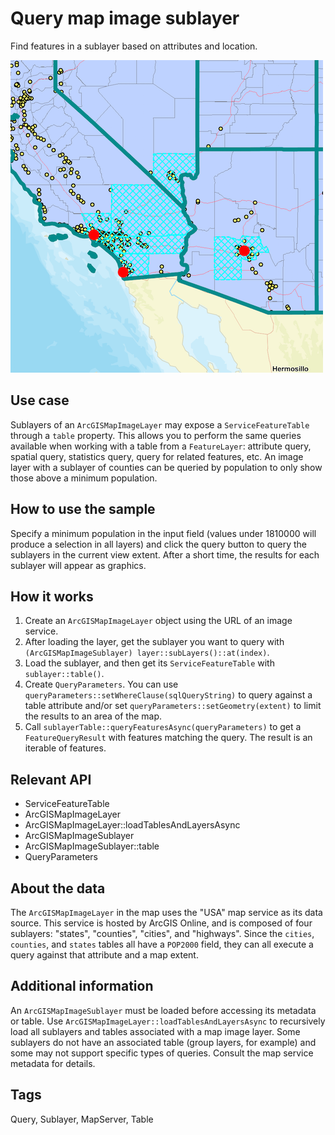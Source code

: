 # Query map image sublayer

Find features in a sublayer based on attributes and location.

![](screenshot.png)

## Use case

Sublayers of an `ArcGISMapImageLayer` may expose a `ServiceFeatureTable` through a `table` property. This allows you to perform the same queries available when working with a table from a `FeatureLayer`: attribute query, spatial query, statistics query, query for related features, etc. An image layer with a sublayer of counties can be queried by population to only show those above a minimum population.

## How to use the sample

Specify a minimum population in the input field (values under 1810000 will produce a selection in all layers) and click the query button to query the sublayers in the current view extent. After a short time, the results for each sublayer will appear as graphics.

## How it works

1. Create an `ArcGISMapImageLayer` object using the URL of an image service.
2. After loading the layer, get the sublayer you want to query with `(ArcGISMapImageSublayer) layer::subLayers()::at(index)`.
3. Load the sublayer, and then get its `ServiceFeatureTable` with `sublayer::table()`.
4. Create `QueryParameters`. You can use `queryParameters::setWhereClause(sqlQueryString)` to query against a table attribute and/or set `queryParameters::setGeometry(extent)` to limit the results to an area of the map.
5. Call `sublayerTable::queryFeaturesAsync(queryParameters)` to get a `FeatureQueryResult` with features matching the query. The result is an iterable of features.
## Relevant API

- ServiceFeatureTable
- ArcGISMapImageLayer
- ArcGISMapImageLayer::loadTablesAndLayersAsync
- ArcGISMapImageSublayer
- ArcGISMapImageSublayer::table
- QueryParameters

## About the data

The `ArcGISMapImageLayer` in the map uses the "USA" map service as its data source. This service is hosted by ArcGIS Online, and is composed of four sublayers: "states", "counties", "cities", and "highways".
Since the `cities`, `counties`, and `states` tables all have a `POP2000` field, they can all execute a query against that attribute and a map extent.

## Additional information

An `ArcGISMapImageSublayer` must be loaded before accessing its metadata or table. Use `ArcGISMapImageLayer::loadTablesAndLayersAsync` to recursively load all sublayers and tables associated with a map image layer. Some sublayers do not have an associated table (group layers, for example) and some may not support specific types of queries. Consult the map service metadata for details.

## Tags
Query, Sublayer, MapServer, Table
